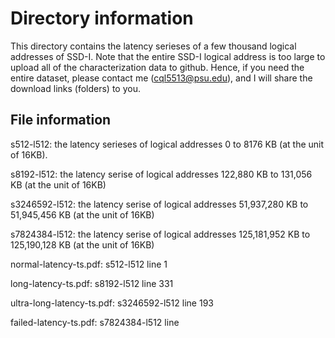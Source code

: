 
# Directory information

This directory contains the latency serieses of a few thousand logical addresses of SSD-I. Note that the entire SSD-I logical address is too large to upload all of the characterization data to github. Hence, if you need the entire dataset, please contact me (cql5513@psu.edu), and I will share the download links (folders) to you.

## File information

s512-l512: the latency serieses of logical addresses 0 to 8176 KB (at the unit of 16KB).

s8192-l512: the latency serise of logical addresses 122,880 KB to 131,056 KB (at the unit of 16KB)

s3246592-l512: the latency serise of logical addresses 51,937,280 KB to 51,945,456 KB (at the unit of 16KB)

s7824384-l512: the latency serise of logical addresses 125,181,952 KB to 125,190,128 KB (at the unit of 16KB)

normal-latency-ts.pdf:      s512-l512 line 1

long-latency-ts.pdf:        s8192-l512 line 331 

ultra-long-latency-ts.pdf:  s3246592-l512 line 193

failed-latency-ts.pdf:      s7824384-l512 line
